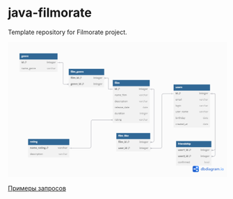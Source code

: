 # java-filmorate
Template repository for Filmorate project.

![cхема базы данных-3](./db-diagram/erwin.png)

[Примеры запросов](./db-diagram/sqlexamples.sql)

